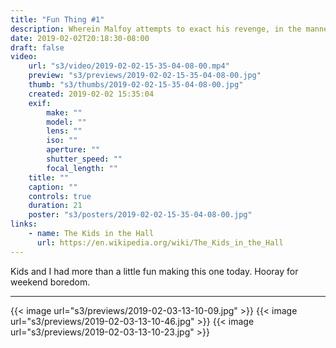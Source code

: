 ```yaml
---
title: "Fun Thing #1"
description: Wherein Malfoy attempts to exact his revenge, in the manner of a certain '90s-era Canadian sketch-comedy show
date: 2019-02-02T20:18:30-08:00
draft: false
video:
    url: "s3/video/2019-02-02-15-35-04-08-00.mp4"
    preview: "s3/previews/2019-02-02-15-35-04-08-00.jpg"
    thumb: "s3/thumbs/2019-02-02-15-35-04-08-00.jpg"
    created: 2019-02-02 15:35:04
    exif:
        make: ""
        model: ""
        lens: ""
        iso: ""
        aperture: ""
        shutter_speed: ""
        focal_length: ""
    title: ""
    caption: ""
    controls: true
    duration: 21
    poster: "s3/posters/2019-02-02-15-35-04-08-00.jpg"
links:
    - name: The Kids in the Hall
      url: https://en.wikipedia.org/wiki/The_Kids_in_the_Hall
---
```


Kids and I had more than a little fun making this one today. Hooray for weekend boredom.

---

{{< image url="s3/previews/2019-02-03-13-10-09.jpg" >}}
{{< image url="s3/previews/2019-02-03-13-10-46.jpg" >}}
{{< image url="s3/previews/2019-02-03-13-10-23.jpg" >}}

